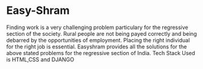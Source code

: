 # Easy-Shram
Finding work is a very challenging problem particulary for the  regressive section of the society. Rural people are not being payed correctly and being debarred by the opportunities of employment. Placing the right individual for the right job is essential. Easyshram  provides all the solutions for the above stated problems for the  regressive section of India. Tech Stack Used is HTML,CSS and DJANGO
